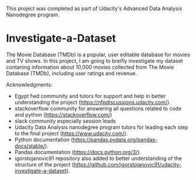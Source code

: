 This project was completed as part of Udacity's Advanced Data Analysis Nanodegree program.

# Investigate-a-Dataset

The Movie Database (TMDb) is a popular, user editable database for movies and TV shows. In this project, I am going to breifly investigate my dataset contaning information about 10,000 movies collected from The Movie Database (TMDb), including user ratings and revenue.

Acknowledgments:
- Egypt fwd community and tutors for support and help in better understanding the project (https://nfpdiscussions.udacity.com/).
- stackoverflow community for answering all questions related to code and python (https://stackoverflow.com/)
- slack community especially session leads
- Udacity Data Analysis nanodegree program tutors for leading each step to the final project (https://www.udacity.com/).
- Python documentation (https://pandas.pydata.org/pandas-docs/stable/).
- Pandas documentation (https://docs.python.org/3/).
- igorstojanovic91 repository also added to better understanding of the structure of the project (https://github.com/igorstojanovic91/udacity-investigate-a-dataset).
